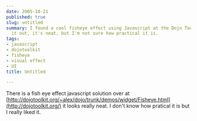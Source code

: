 ```yaml
---
date: 2005-10-21
published: true
slug: untitled
summary: I found a cool fisheye effect using Javascript at the Dojo Toolkit website.  Check
  it out, it's neat, but I'm not sure how practical it is.
tags:
- javascript
- dojotoolkit
- fisheye
- visual effect
- UI
title: Untitled

---
```

There is a fish eye effect javascript solution over at [http://dojotoolkit.org/~alex/dojo/trunk/demos/widget/Fisheye.html](http://dojotoolkit.org/) it looks really neat.  I don't know how pratical it is but I really liked it.<p />

